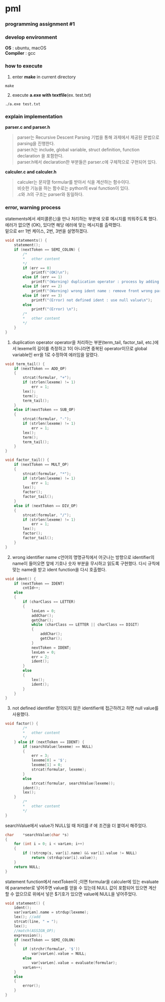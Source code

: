 # pml

### programming assignment #1

### develop environment
**OS** : ubuntu, macOS  
**Compiler** : gcc

### how to execute
1. enter **make** in current directory
```
make
```
2. execute **a.exe with textfile**(ex. test.txt)
```
./a.exe test.txt
```

### explain implementation
**parser.c and parser.h**
> parser는 Recursive Descent Parsing 기법을 통해 과제에서 제공된 문법으로 parsing을 진행한다.  
> parser.h는 include, global variable, struct definition, function declaration 을 포함한다.  
> parser.h에서 declaration한 부분들은 parser.c에 구체적으로 구현되어 있다.  

**calculer.c and calculer.h**
> calculer는 문자열 formular를 받아서 식을 계산하는 함수이다.  
> 비슷한 기능을 하는 함수로는 python의 eval function이 있다.  
> .c와 .h의 구조는 parser와 동일하다.  

### error, warning process
statements에서 세미콜론(;)을 만나 처리하는 부분에 오류 메시지를 띄워주도록 했다. 에러가 없으면 (OK), 있다면 해당 에러에 맞는 메시지를 출력했다.  
밑으로 err 1번 케이스, 2번, 3번을 설명하겠다.  
```c
void statements() {
    statement();
    if (nextToken == SEMI_COLON) {
		/*
		*	other content
		*/
		if (err == 0)
			printf("(OK)\n");
		else if (err == 1)
			printf("(Warning) duplication operator : process by adding the last op\n");
		else if (err == 2)
			printf("(Warning) wrong ident name : remove front wrong part\n");
		else if (err == 3)
			printf("(Error) not defined ident : use null value\n");
		else
			printf("(Error) \n");
		/*
		*	other content
		*/
    }
}
```

1. duplication operator
operator을 처리하는 부분(term_tail, factor_tail, etc.)에서 lexeme의 길이를 측정하고 1이 아니라면 중복된 operator이므로 global variable인 err을 1로 수정하여 에러임을 알렸다.
```c
void term_tail() {
    if (nextToken == ADD_OP)
	{
		strcat(formular, "+");
		if (strlen(lexeme) != 1)
			err = 1;
		lex();
        term();
        term_tail();
    }
	else if(nextToken == SUB_OP)
	{
		strcat(formular, "-");
		if (strlen(lexeme) != 1)
			err = 1;
		lex();
		term();
		term_tail();
	}
}
```
```c
void factor_tail() {
    if (nextToken == MULT_OP)
	{
		strcat(formular, "*");
		if (strlen(lexeme) != 1)
			err = 1;
		lex();
        factor();
        factor_tail();
    }
	else if (nextToken == DIV_OP)
	{
		strcat(formular, "/");
		if (strlen(lexeme) != 1)
			err = 1;
		lex();
		factor();
		factor_tail();
	}
}
```

2. wrong identifier name
c언어의 명명규칙에서 어긋나는 방향으로 identifier의 name이 들어오면 앞에 기호나 숫자 부분을 무시하고 읽도록 구현했다.
다시 규칙에 맞는 name을 받고 ident function을 다시 호출했다.
```c
void ident() {
	if (nextToken == IDENT)
		cntId++;
	else
	{
		if (charClass == LETTER)
		{
			lexLen = 0;
			addChar();
			getChar();
			while (charClass == LETTER || charClass == DIGIT)
			{
				addChar(); 
				getChar();
			}
			nextToken = IDENT;
			lexLen = 0;
			err = 2;
			ident();
		}
		else
		{
			lex();
			ident();
		}
	}
}
```

3. not defined identifier
정의되지 않은 identifier에 접근하려고 하면 null value를 사용했다.
```c
void factor() {
		/*
		*	other content
		*/
    } else if (nextToken == IDENT) {
		if (searchValue(lexeme) == NULL)
		{
			err = 3;
			lexeme[0] = '$';
			lexeme[1] = 0;
			strcat(formular, lexeme);
		}
		else
			strcat(formular, searchValue(lexeme));
        ident();
		lex();
	}
		/*
		*	other content
		*/
}
```

searchValue에서 value가 NULL일 때 처리를 if 에 조건을 더 붙여서 해주었다.
```c
char	*searchValue(char *s)
{
	for (int i = 0; i < varLen; i++)
	{
		if (!strcmp(s, var[i].name) && var[i].value != NULL)
			return (strdup(var[i].value));
	}
	return NULL;
}
```

statement function에서 nextToken이 ;이면 formular을 calculer에 있는 evaluate에 parameter로 넣어주면 value를 얻을 수 있는데 NULL 값이 포함되어 있으면 계산할 수 없으므로 위에서 넣은 $기호가 있으면 value에 NULL을 넣어주었다.
```c
void statement() {
    ident();
	var[varLen].name = strdup(lexeme);
	lex(); //add
	strcat(line, " = ");
	lex();
    //match(ASSIGN_OP);
    expression();
    if (nextToken == SEMI_COLON)
	{
		if (strchr(formular, '$'))
			var[varLen].value = NULL;
		else
			var[varLen].value = evaluate(formular);
		varLen++;
	}
    else
    {
        error();
    }
}
```
